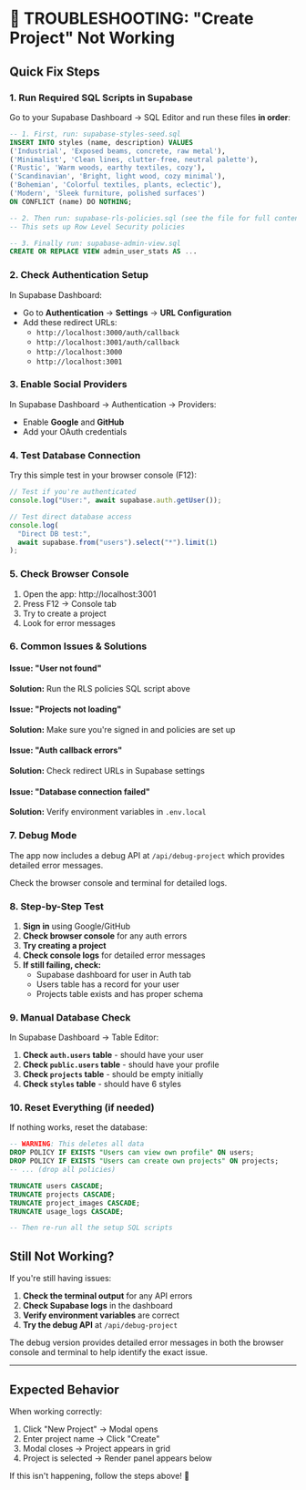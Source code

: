 # 🚨 TROUBLESHOOTING: "Create Project" Not Working

## Quick Fix Steps

### 1. **Run Required SQL Scripts in Supabase**

Go to your Supabase Dashboard → SQL Editor and run these files **in order**:

```sql
-- 1. First, run: supabase-styles-seed.sql
INSERT INTO styles (name, description) VALUES
('Industrial', 'Exposed beams, concrete, raw metal'),
('Minimalist', 'Clean lines, clutter-free, neutral palette'),
('Rustic', 'Warm woods, earthy textiles, cozy'),
('Scandinavian', 'Bright, light wood, cozy minimal'),
('Bohemian', 'Colorful textiles, plants, eclectic'),
('Modern', 'Sleek furniture, polished surfaces')
ON CONFLICT (name) DO NOTHING;
```

```sql
-- 2. Then run: supabase-rls-policies.sql (see the file for full content)
-- This sets up Row Level Security policies
```

```sql
-- 3. Finally run: supabase-admin-view.sql
CREATE OR REPLACE VIEW admin_user_stats AS ...
```

### 2. **Check Authentication Setup**

In Supabase Dashboard:

- Go to **Authentication** → **Settings** → **URL Configuration**
- Add these redirect URLs:
  - `http://localhost:3000/auth/callback`
  - `http://localhost:3001/auth/callback`
  - `http://localhost:3000`
  - `http://localhost:3001`

### 3. **Enable Social Providers**

In Supabase Dashboard → Authentication → Providers:

- Enable **Google** and **GitHub**
- Add your OAuth credentials

### 4. **Test Database Connection**

Try this simple test in your browser console (F12):

```javascript
// Test if you're authenticated
console.log("User:", await supabase.auth.getUser());

// Test direct database access
console.log(
  "Direct DB test:",
  await supabase.from("users").select("*").limit(1)
);
```

### 5. **Check Browser Console**

1. Open the app: http://localhost:3001
2. Press F12 → Console tab
3. Try to create a project
4. Look for error messages

### 6. **Common Issues & Solutions**

#### Issue: "User not found"

**Solution:** Run the RLS policies SQL script above

#### Issue: "Projects not loading"

**Solution:** Make sure you're signed in and policies are set up

#### Issue: "Auth callback errors"

**Solution:** Check redirect URLs in Supabase settings

#### Issue: "Database connection failed"

**Solution:** Verify environment variables in `.env.local`

### 7. **Debug Mode**

The app now includes a debug API at `/api/debug-project` which provides detailed error messages.

Check the browser console and terminal for detailed logs.

### 8. **Step-by-Step Test**

1. **Sign in** using Google/GitHub
2. **Check browser console** for any auth errors
3. **Try creating a project**
4. **Check console logs** for detailed error messages
5. **If still failing, check:**
   - Supabase dashboard for user in Auth tab
   - Users table has a record for your user
   - Projects table exists and has proper schema

### 9. **Manual Database Check**

In Supabase Dashboard → Table Editor:

1. **Check `auth.users` table** - should have your user
2. **Check `public.users` table** - should have your profile
3. **Check `projects` table** - should be empty initially
4. **Check `styles` table** - should have 6 styles

### 10. **Reset Everything** (if needed)

If nothing works, reset the database:

```sql
-- WARNING: This deletes all data
DROP POLICY IF EXISTS "Users can view own profile" ON users;
DROP POLICY IF EXISTS "Users can create own projects" ON projects;
-- ... (drop all policies)

TRUNCATE users CASCADE;
TRUNCATE projects CASCADE;
TRUNCATE project_images CASCADE;
TRUNCATE usage_logs CASCADE;

-- Then re-run all the setup SQL scripts
```

## Still Not Working?

If you're still having issues:

1. **Check the terminal output** for any API errors
2. **Check Supabase logs** in the dashboard
3. **Verify environment variables** are correct
4. **Try the debug API** at `/api/debug-project`

The debug version provides detailed error messages in both the browser console and terminal to help identify the exact issue.

---

## Expected Behavior

When working correctly:

1. Click "New Project" → Modal opens
2. Enter project name → Click "Create"
3. Modal closes → Project appears in grid
4. Project is selected → Render panel appears below

If this isn't happening, follow the steps above! 🚀
